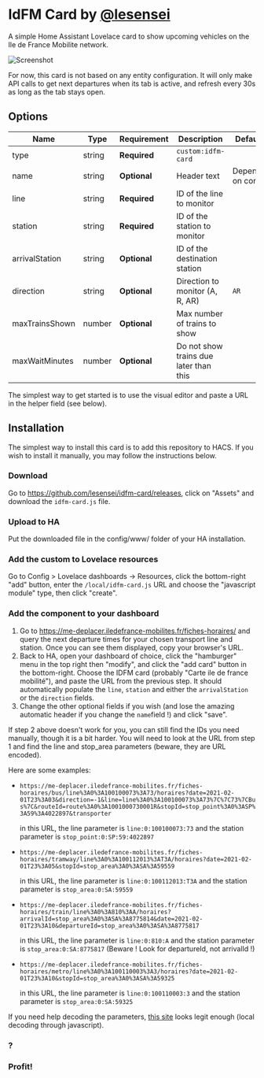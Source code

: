 # IdFM Card by [@lesensei](https://www.github.com/lesensei)

A simple Home Assistant Lovelace card to show upcoming vehicles on the Ile de France Mobilite network.

![Screenshot](https://raw.githubusercontent.com/lesensei/idfm-card/master/IDFM-card%20screenshot.png)

For now, this card is not based on any entity configuration. It will only make API calls to get next departures when its tab is active, and refresh every 30s as long as the tab stays open.

## Options

| Name           | Type   | Requirement  | Description                            | Default         |
| -------------- | ------ | ------------ | -------------------------------------- | --------------- |
| type           | string | **Required** | `custom:idfm-card`                     |                 |
| name           | string | **Optional** | Header text                            | Depends on conf |
| line           | string | **Required** | ID of the line to monitor              |                 |
| station        | string | **Required** | ID of the station to monitor           |                 |
| arrivalStation | string | **Optional** | ID of the destination station          |                 |
| direction      | string | **Optional** | Direction to monitor (A, R, AR)        | `AR`            |
| maxTrainsShown | number | **Optional** | Max number of trains to show           |                 |
| maxWaitMinutes | number | **Optional** | Do not show trains due later than this |                 |

The simplest way to get started is to use the visual editor and paste a URL in the helper field (see below).

## Installation

The simplest way to install this card is to add this repository to HACS. If you wish to install it manually, you may follow the instructions below.

### Download

Go to <https://github.com/lesensei/idfm-card/releases>, click on "Assets" and download the `idfm-card.js` file.

### Upload to HA

Put the downloaded file in the config/www/ folder of your HA installation.

### Add the custom to Lovelace resources

Go to Config > Lovelace dashboards -> Resources, click the bottom-right "add" button, enter the `/local/idfm-card.js` URL and choose the "javascript module" type, then click "create".

### Add the component to your dashboard

1. Go to <https://me-deplacer.iledefrance-mobilites.fr/fiches-horaires/> and query the next departure times for your chosen transport line and station. Once you can see them displayed, copy your browser's URL.
2. Back to HA, open your dashboard of choice, click the "hamburger" menu in the top right then "modify", and click the "add card" button in the bottom-right. Choose the IDFM card (probably "Carte ile de france mobilité"), and paste the URL from the previous step. It should automatically populate the `line`, `station` and either the `arrivalStation` or the `direction` fields.
3. Change the other optional fields if you wish (and lose the amazing automatic header if you change the `name`field !) and click "save".

If step 2 above doesn't work for you, you can still find the IDs you need manually, though it is a bit harder. You will need to look at the URL from step 1 and find the line and stop_area parameters (beware, they are URL encoded).

Here are some examples:

- `https://me-deplacer.iledefrance-mobilites.fr/fiches-horaires/bus/line%3A0%3A100100073%3A73/horaires?date=2021-02-01T23%3A03&direction=-1&line=line%3A0%3A100100073%3A73%7C%7C73%7CBus%7C&routeId=route%3A0%3A1001000730001R&stopId=stop_point%3A0%3ASP%3A59%3A4022897&transporter`

  in this URL, the line parameter is `line:0:100100073:73` and the station parameter is `stop_point:0:SP:59:4022897`

- `https://me-deplacer.iledefrance-mobilites.fr/fiches-horaires/tramway/line%3A0%3A100112013%3AT3A/horaires?date=2021-02-01T23%3A05&stopId=stop_area%3A0%3ASA%3A59559`

  in this URL, the line parameter is `line:0:100112013:T3A` and the station parameter is `stop_area:0:SA:59559`

- `https://me-deplacer.iledefrance-mobilites.fr/fiches-horaires/train/line%3A0%3A810%3AA/horaires?arrivalId=stop_area%3A0%3ASA%3A8775814&date=2021-02-01T23%3A10&departureId=stop_area%3A0%3ASA%3A8775817`

  in this URL, the line parameter is `line:0:810:A` and the station parameter is `stop_area:0:SA:8775817` (Beware ! Look for departureId, not arrivalId !)

- `https://me-deplacer.iledefrance-mobilites.fr/fiches-horaires/metro/line%3A0%3A100110003%3A3/horaires?date=2021-02-01T23%3A10&stopId=stop_area%3A0%3ASA%3A59325`

  in this URL, the line parameter is `line:0:100110003:3` and the station parameter is `stop_area:0:SA:59325`

If you need help decoding the parameters, [this site](https://meyerweb.com/eric/tools/dencoder/) looks legit enough (local decoding through javascript).

### ?

### Profit!
